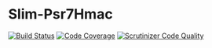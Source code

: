 # Slim-Psr7Hmac

[![Build Status](https://scrutinizer-ci.com/g/1ma/Slim-Psr7Hmac/badges/build.png?b=master)](https://scrutinizer-ci.com/g/1ma/Slim-Psr7Hmac/build-status/master) [![Code Coverage](https://scrutinizer-ci.com/g/1ma/Slim-Psr7Hmac/badges/coverage.png?b=master)](https://scrutinizer-ci.com/g/1ma/Slim-Psr7Hmac/?branch=master) [![Scrutinizer Code Quality](https://scrutinizer-ci.com/g/1ma/Slim-Psr7Hmac/badges/quality-score.png?b=master)](https://scrutinizer-ci.com/g/1ma/Slim-Psr7Hmac/?branch=master)

